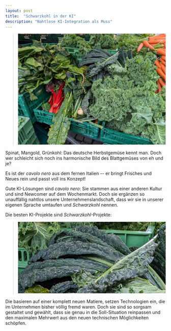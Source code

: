 ```yaml
---
layout: post
title:  "Schwarzkohl in der KI"
description: "Nahtlose KI-Integration als Muss"
--- 
```


>![gemuese](/assets/images/marktgemuese.jpeg) 

Spinat, Mangold, Grünkohl: Das deutsche Herbstgemüse kennt man. Doch wer schleicht sich noch ins harmonische Bild des Blattgemüses von eh und je?

Es ist der _cavolo nero_ aus dem fernen Italien -- er bringt Frisches und Neues rein und passt voll ins Konzept!

Gute KI-Lösungen sind _cavolo nero_: Sie stammen aus einer anderen Kultur und sind Newcomer auf dem Wochenmarkt. Doch sie ergänzen so unauffällig nahtlos unsere Unternehmenslandschaft, dass wir sie in unserer eigenen Sprache umtaufen und _Schwarzkohl_ nennen.

Die besten KI-Projekte sind _Schwarzkohl_-Projekte:  

> ![schwarzkohl](/assets/images/schwarzkohl.png)  
 
Die basieren auf einer komplett neuen Matiere, setzen Technologien ein, die im Unternehmen bisher völlig fremd waren. Doch sie sind so sorgsam gestaltet und gewählt, dass sie genau in die Soll-Situation reinpassen und den maximalen Mehrwert aus den neuen technischen Möglichkeiten schöpfen.